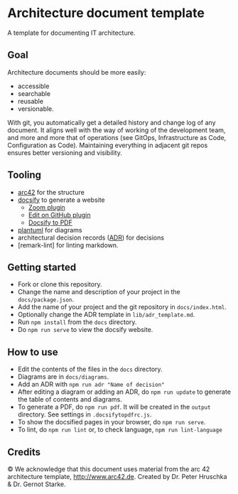 # Architecture document template

A template for documenting IT architecture.

## Goal

Architecture documents should be more easily:

- accessible
- searchable
- reusable
- versionable.

With git, you automatically get a detailed history and change log of any document. It aligns well with the way of working of the development team, and more and more that of operations (see GitOps, Infrastructure as Code, Configuration as Code). Maintaining everything in adjacent git repos ensures better versioning and visibility.

## Tooling

- [arc42](https://arc42.org/overview/) for the structure
- [docsify](https://docsify.js.org/#/) to generate a website
  - [Zoom plugin](https://docsify.now.sh/plugins?id=zoom-image)
  - [Edit on GitHub plugin](https://docsify.now.sh/plugins?id=edit-on-github)
  - [Docsify to PDF](https://www.npmjs.com/package/docsify-pdf-converter)
- [plantuml](https://plantuml.com/) for diagrams
- architectural decision records ([ADR](https://adr.github.io/)) for decisions
- [remark-lint] for linting markdown.

## Getting started

- Fork or clone this repository.
- Change the name and description of your project in the `docs/package.json`.
- Add the name of your project and the git repository in `docs/index.html`.
- Optionally change the ADR template in `lib/adr_template.md`.
- Run `npm install` from the `docs` directory.
- Do `npm run serve` to view the docsify website.

## How to use

- Edit the contents of the files in the `docs` directory.
- Diagrams are in `docs/diagrams`.
- Add an ADR with `npm run adr "Name of decision"`
- After editing a diagram or adding an ADR, do `npm run update` to generate the table of contents and diagrams.
- To generate a PDF, do `npm run pdf`. It will be created in the `output` directory. See settings in `.docsifytopdfrc.js`.
- To show the docsified pages in your browser, do `npm run serve`.
- To lint, do `npm run lint` or, to check language, `npm run lint-language`

## Credits

© We acknowledge that this document uses material from the arc 42
architecture template, <http://www.arc42.de>. Created by Dr. Peter
Hruschka & Dr. Gernot Starke.

